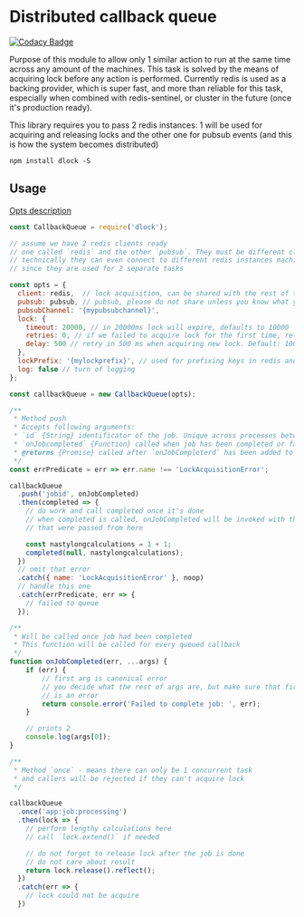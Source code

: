 # Distributed callback queue

[![Codacy Badge](https://www.codacy.com/project/badge/1a90183ad6964bfca54a7ba0f4b9b3a7)](https://www.codacy.com/app/v/distributed-callback-queue)

Purpose of this module to allow only 1 similar action to run at the same time across any amount
of the machines. This task is solved by the means of acquiring lock before any action
is performed. Currently redis is used as a backing provider, which is super fast,
and more than reliable for this task, especially when combined with redis-sentinel, or cluster
in the future (once it's production ready).

This library requires you to pass 2 redis instances: 1 will be used for acquiring and releasing locks
and the other one for pubsub events (and this is how the system becomes distributed)

`npm install dlock -S`

## Usage

[Opts description](https://github.com/AVVS/distributed-callback-queue/blob/master/lib/distributed-callback-queue.js#L8-L23)

```js
const CallbackQueue = require('dlock');

// assume we have 2 redis clients ready
// one called `redis` and the other `pubsub`. They must be different clients
// technically they can even connect to different redis instances machines,
// since they are used for 2 separate tasks

const opts = {
  client: redis,  // lock acquisition, can be shared with the rest of the app
  pubsub: pubsub, // pubsub, please do not share unless you know what you are doing
  pubsubChannel: '{mypubsubchannel}',
  lock: {
    timeout: 20000, // in 20000ms lock will expire, defaults to 10000
    retries: 0, // if we failed to acquire lock for the first time, retry in `delay`. Defaults to 1
    delay: 500 // retry in 500 ms when acquiring new lock. Default: 100
  },
  lockPrefix: '{mylockprefix}', // used for prefixing keys in redis and in local queue, defaults to {dcb}
  log: false // turn of logging
};

const callbackQueue = new CallbackQueue(opts);

/**
 * Method push
 * Accepts following arguments:
 * `id` {String} identificator of the job. Unique across processes between same lockPrefix
 * `onJobcompleted` {Function} called when job has been completed or failed
 * @returns {Promise} called after `onJobCompleterd` has been added to queue
 */
const errPredicate = err => err.name !== 'LockAcquisitionError';

callbackQueue
  .push('jobid', onJobCompleted)
  .then(completed => {
    // do work and call completed once it's done
    // when completed is called, onJobCompleted will be invoked with the args
    // that were passed from here

    const nastylongcalculations = 1 + 1;
    completed(null, nastylongcalculations);
  })
  // omit that error
  .catch({ name: 'LockAcquisitionError' }, noop)
  // handle this one
  .catch(errPredicate, err => {
    // failed to queue
  });

/**
 * Will be called once job had been completed
 * This function will be called for every queued callback
 */
function onJobCompleted(err, ...args) {
    if (err) {
        // first arg is canonical error
        // you decide what the rest of args are, but make sure that first one
        // is an error
        return console.error('Failed to complete job: ', err);
    }

    // prints 2
    console.log(args[0]);
}

/**
 * Method `once` - means there can only be 1 concurrent task
 * and callers will be rejected if they can't acquire lock
 */

callbackQueue
  .once('app:job:processing')
  .then(lock => {
    // perform lengthy calculations here
    // call `lock.extend()` if needed

    // do not forget to release lock after the job is done
    // do not care about result
    return lock.release().reflect();
  })
  .catch(err => {
    // lock could not be acquire
  })


```
